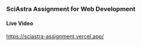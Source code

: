 ### SciAstra Assignment for Web Development

#### Live Video
https://sciastra-assignment.vercel.app/